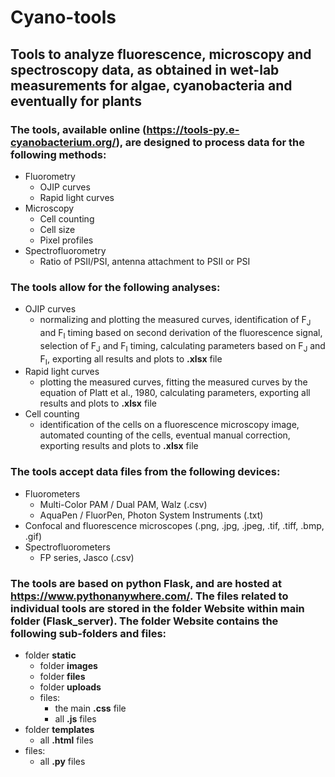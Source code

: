 # Cyano-tools

## Tools to analyze fluorescence, microscopy and spectroscopy data, as obtained in wet-lab measurements for algae, cyanobacteria and eventually for plants 

### The tools, available online (https://tools-py.e-cyanobacterium.org/), are designed to process data for the following methods:
- Fluorometry
  - OJIP curves
  - Rapid light curves
- Microscopy
  - Cell counting
  - Cell size
  - Pixel profiles
- Spectrofluorometry
  - Ratio of PSII/PSI, antenna attachment to PSII or PSI


### The tools allow for the following analyses:
- OJIP curves
  - normalizing and plotting the measured curves, identification of F<sub>J</sub> and F<sub>I</sub> timing based on second derivation of the fluorescence signal, selection of F<sub>J</sub> and F<sub>I</sub> timing, calculating parameters based on F<sub>J</sub> and F<sub>I</sub>, exporting all results and plots to **.xlsx** file
- Rapid light curves
  - plotting the measured curves, fitting the measured curves by the equation of Platt et al., 1980, calculating parameters, exporting all results and plots to **.xlsx** file
- Cell counting
  - identification of the cells on a fluorescence microscopy image, automated counting of the cells, eventual manual correction, exporting results and plots to **.xlsx** file


### The tools accept data files from the following devices:
- Fluorometers
  - Multi-Color PAM / Dual PAM, Walz (.csv)
  - AquaPen / FluorPen, Photon System Instruments (.txt)
- Confocal and fluorescence microscopes (.png, .jpg, .jpeg, .tif, .tiff, .bmp, .gif)
- Spectrofluorometers
  - FP series, Jasco (.csv)

### The tools are based on python Flask, and are hosted at https://www.pythonanywhere.com/. The files related to individual tools are stored in the folder **Website** within main folder (Flask_server). The folder **Website** contains the following sub-folders and files:
- folder **static**
  - folder **images**
  - folder **files**
  - folder **uploads**
  - files:
    - the main **.css** file
    - all **.js** files
- folder **templates**
  - all **.html** files
- files:
  - all **.py** files

